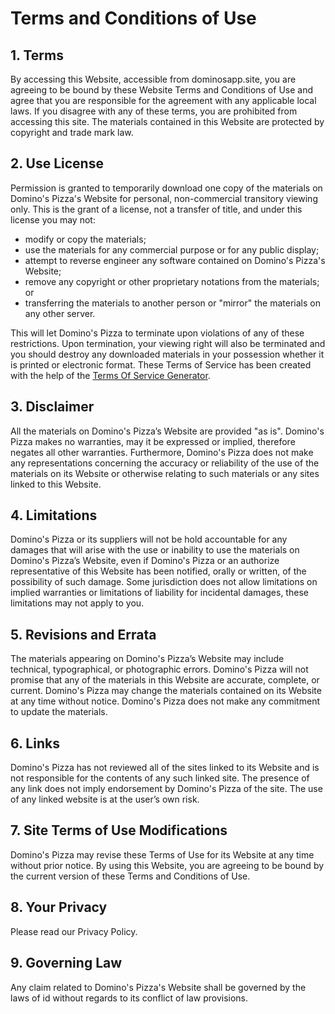 Terms and Conditions of Use
===================================

1\. Terms
---------

By accessing this Website, accessible from dominosapp.site, you are agreeing to be bound by these Website Terms and Conditions of Use and agree that you are responsible for the agreement with any applicable local laws. If you disagree with any of these terms, you are prohibited from accessing this site. The materials contained in this Website are protected by copyright and trade mark law.

2\. Use License
---------------

Permission is granted to temporarily download one copy of the materials on Domino's Pizza's Website for personal, non-commercial transitory viewing only. This is the grant of a license, not a transfer of title, and under this license you may not:

*   modify or copy the materials;
*   use the materials for any commercial purpose or for any public display;
*   attempt to reverse engineer any software contained on Domino's Pizza's Website;
*   remove any copyright or other proprietary notations from the materials; or
*   transferring the materials to another person or "mirror" the materials on any other server.

This will let Domino's Pizza to terminate upon violations of any of these restrictions. Upon termination, your viewing right will also be terminated and you should destroy any downloaded materials in your possession whether it is printed or electronic format. These Terms of Service has been created with the help of the [Terms Of Service Generator](https://www.termsofservicegenerator.net).

3\. Disclaimer
--------------

All the materials on Domino's Pizza’s Website are provided "as is". Domino's Pizza makes no warranties, may it be expressed or implied, therefore negates all other warranties. Furthermore, Domino's Pizza does not make any representations concerning the accuracy or reliability of the use of the materials on its Website or otherwise relating to such materials or any sites linked to this Website.

4\. Limitations
---------------

Domino's Pizza or its suppliers will not be hold accountable for any damages that will arise with the use or inability to use the materials on Domino's Pizza’s Website, even if Domino's Pizza or an authorize representative of this Website has been notified, orally or written, of the possibility of such damage. Some jurisdiction does not allow limitations on implied warranties or limitations of liability for incidental damages, these limitations may not apply to you.

5\. Revisions and Errata
------------------------

The materials appearing on Domino's Pizza’s Website may include technical, typographical, or photographic errors. Domino's Pizza will not promise that any of the materials in this Website are accurate, complete, or current. Domino's Pizza may change the materials contained on its Website at any time without notice. Domino's Pizza does not make any commitment to update the materials.

6\. Links
---------

Domino's Pizza has not reviewed all of the sites linked to its Website and is not responsible for the contents of any such linked site. The presence of any link does not imply endorsement by Domino's Pizza of the site. The use of any linked website is at the user’s own risk.

7\. Site Terms of Use Modifications
-----------------------------------

Domino's Pizza may revise these Terms of Use for its Website at any time without prior notice. By using this Website, you are agreeing to be bound by the current version of these Terms and Conditions of Use.

8\. Your Privacy
----------------

Please read our Privacy Policy.

9\. Governing Law
-----------------

Any claim related to Domino's Pizza's Website shall be governed by the laws of id without regards to its conflict of law provisions.
